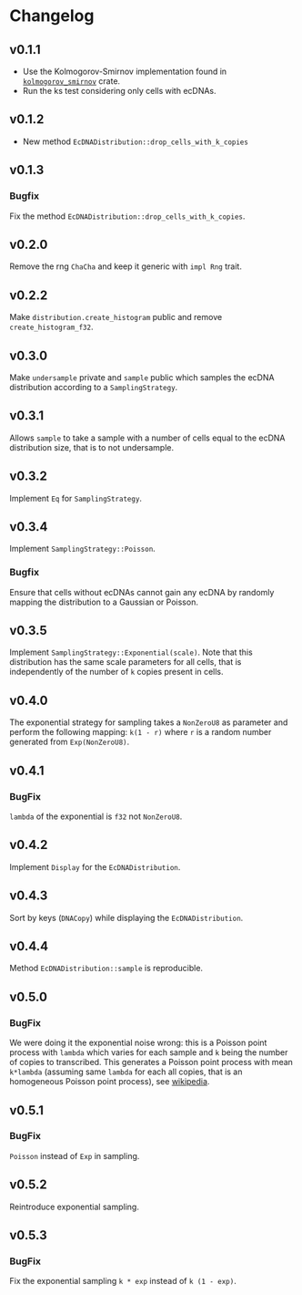 # Changelog

## v0.1.1
- Use the Kolmogorov-Smirnov implementation found in [`kolmogorov_smirnov`](https://github.com/daithiocrualaoich/kolmogorov_smirnov/blob/cb067e92ec837efbad66e8bbcf85500ad778feb8/src/test.rs#L127) crate.
- Run the ks test considering only cells with ecDNAs.

## v0.1.2
- New method `EcDNADistribution::drop_cells_with_k_copies`

## v0.1.3
### Bugfix
Fix the method `EcDNADistribution::drop_cells_with_k_copies`.

## v0.2.0
Remove the rng `ChaCha` and keep it generic with `impl Rng` trait.

## v0.2.2
Make `distribution.create_histogram` public and remove `create_histogram_f32`.

## v0.3.0
Make `undersample` private and `sample` public which samples the ecDNA distribution according to a `SamplingStrategy`.

## v0.3.1
Allows `sample` to take a sample with a number of cells equal to the ecDNA distribution size, that is to not undersample.

## v0.3.2
Implement `Eq` for `SamplingStrategy`.

## v0.3.4
Implement `SamplingStrategy::Poisson`.
### Bugfix
Ensure that cells without ecDNAs cannot gain any ecDNA by randomly mapping the distribution to a Gaussian or Poisson.

## v0.3.5
Implement `SamplingStrategy::Exponential(scale)`. Note that this distribution has the same scale parameters for all cells, that is independently of the number of `k` copies present in cells.

## v0.4.0
The exponential strategy for sampling takes a `NonZeroU8` as parameter and perform the following mapping: `k(1 - r)` where `r` is a random number generated from `Exp(NonZeroU8)`.

## v0.4.1
### BugFix
`lambda` of the exponential is `f32` not `NonZeroU8`.

## v0.4.2
Implement `Display` for the `EcDNADistribution`.

## v0.4.3
Sort by keys (`DNACopy`) while displaying the `EcDNADistribution`.

## v0.4.4
Method `EcDNADistribution::sample` is reproducible.

## v0.5.0
### BugFix
We were doing it the exponential noise wrong: this is a Poisson point process with `lambda` which varies for each sample and `k` being the number of copies to transcribed.
This generates a Poisson point process with mean `k*lambda` (assuming same `lambda` for each all copies, that is an homogeneous Poisson point process), see [wikipedia](https://en.wikipedia.org/wiki/Poisson_point_process#Poisson_distribution_of_point_counts).

## v0.5.1
### BugFix
`Poisson` instead of `Exp` in sampling.

## v0.5.2
Reintroduce exponential sampling.

## v0.5.3
### BugFix
Fix the exponential sampling `k * exp` instead of `k (1 - exp)`.
